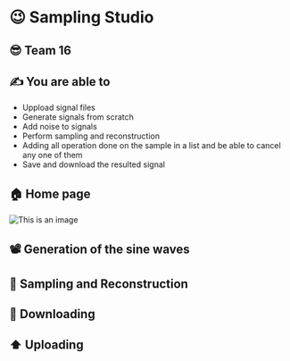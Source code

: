 # :wink:  Sampling Studio 
## :sunglasses: Team 16 

## :writing_hand: You are able to 

- Uppload signal files
- Generate signals from scratch
- Add noise to signals 
- Perform sampling and reconstruction 
- Adding all operation done on the sample in a list and be able to cancel any one of them
- Save and download the resulted signal

## :house: Home page
![This is an image](../Users/popo/Pictures/Screenshots/home1.png)
## :film_projector: Generation of the sine waves 

## :construction: Sampling and Reconstruction 

## :open_file_folder: Downloading

## :arrow_up: Uploading 
 	
